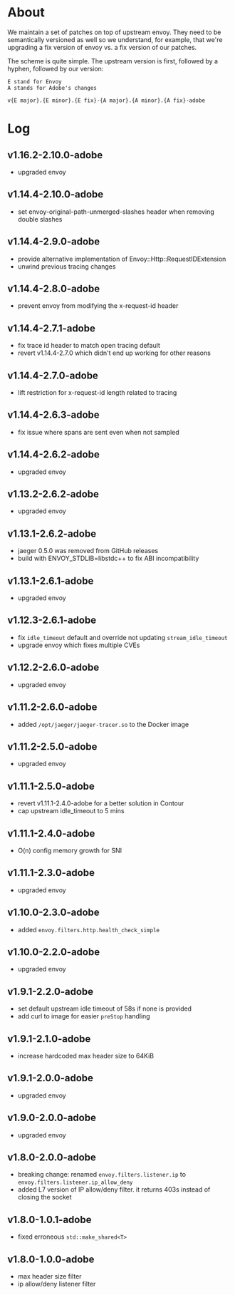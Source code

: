 # About

We maintain a set of patches on top of upstream envoy. They need to be
semantically versioned as well so we understand, for example, that we're
upgrading a fix version of envoy vs. a fix version of our patches.

The scheme is quite simple. The upstream version is first, followed by a hyphen,
followed by our version:

```
E stand for Envoy
A stands for Adobe's changes

v{E major}.{E minor}.{E fix}-{A major}.{A minor}.{A fix}-adobe
```

# Log

## v1.16.2-2.10.0-adobe

- upgraded envoy

## v1.14.4-2.10.0-adobe

- set envoy-original-path-unmerged-slashes header when removing double slashes

## v1.14.4-2.9.0-adobe

- provide alternative implementation of Envoy::Http::RequestIDExtension
- unwind previous tracing changes

## v1.14.4-2.8.0-adobe

- prevent envoy from modifying the x-request-id header

## v1.14.4-2.7.1-adobe

- fix trace id header to match open tracing default
- revert v1.14.4-2.7.0 which didn't end up working for other reasons

## v1.14.4-2.7.0-adobe

- lift restriction for x-request-id length related to tracing

## v1.14.4-2.6.3-adobe

- fix issue where spans are sent even when not sampled

## v1.14.4-2.6.2-adobe

- upgraded envoy

## v1.13.2-2.6.2-adobe

- upgraded envoy

## v1.13.1-2.6.2-adobe

- jaeger 0.5.0 was removed from GitHub releases
- build with ENVOY_STDLIB=libstdc++ to fix ABI incompatibility

## v1.13.1-2.6.1-adobe

- upgraded envoy

## v1.12.3-2.6.1-adobe

- fix `idle_timeout` default and override not updating `stream_idle_timeout`
- upgrade envoy which fixes multiple CVEs

## v1.12.2-2.6.0-adobe

- upgraded envoy

## v1.11.2-2.6.0-adobe

- added `/opt/jaeger/jaeger-tracer.so` to the Docker image

## v1.11.2-2.5.0-adobe

- upgraded envoy

## v1.11.1-2.5.0-adobe

- revert v1.11.1-2.4.0-adobe for a better solution in Contour
- cap upstream idle_timeout to 5 mins

## v1.11.1-2.4.0-adobe

- O(n) config memory growth for SNI

## v1.11.1-2.3.0-adobe

- upgraded envoy

## v1.10.0-2.3.0-adobe

- added `envoy.filters.http.health_check_simple`

## v1.10.0-2.2.0-adobe

- upgraded envoy

## v1.9.1-2.2.0-adobe

- set default upstream idle timeout of 58s if none is provided
- add curl to image for easier `preStop` handling

## v1.9.1-2.1.0-adobe

- increase hardcoded max header size to 64KiB

## v1.9.1-2.0.0-adobe

- upgraded envoy

## v1.9.0-2.0.0-adobe

- upgraded envoy

## v1.8.0-2.0.0-adobe

- breaking change: renamed `envoy.filters.listener.ip` to `envoy.filters.listener.ip_allow_deny`
- added L7 version of IP allow/deny filter. it returns 403s instead of closing the socket

## v1.8.0-1.0.1-adobe

- fixed erroneous `std::make_shared<T>`

## v1.8.0-1.0.0-adobe

- max header size filter
- ip allow/deny listener filter
